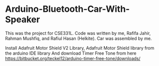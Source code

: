 # Arduino-Bluetooth-Car-With-Speaker

This was the project for CSE331L. Code was written by me, Rafifa Jahir, Rahman Mushfiq, and Rafiul Hasan (Helkite). Car was assembled by me.

Install Adafruit Motor Shield V2 Library, Adafruit Motor Shield library from the arduino IDE library
And download Timer Free Tone from here https://bitbucket.org/teckel12/arduino-timer-free-tone/downloads/
